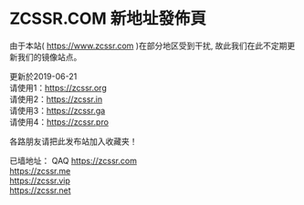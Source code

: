# ZCSSR.COM 新地址發佈頁

由于本站( https://www.zcssr.com )在部分地区受到干扰, 故此我们在此不定期更新我们的镜像站点。


更新於2019-06-21<br>
请使用1：https://zcssr.org<br>
请使用2：https://zcssr.in<br>
请使用3：https://zcssr.ga<br>
请使用4：https://zcssr.pro<br>

各路朋友请把此发布站加入收藏夹！

已墙地址： QAQ
https://zcssr.com<br>
https://zcssr.me<br>
https://zcssr.vip<br>
https://zcssr.net<br>


